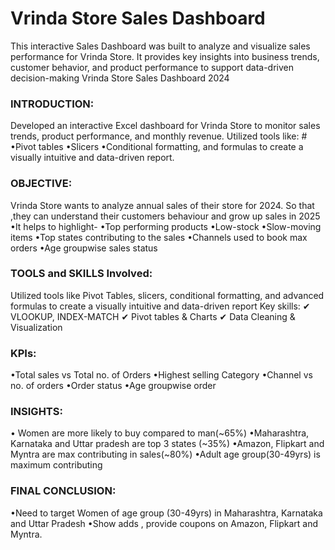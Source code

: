# Vrinda Store Sales Dashboard
This interactive Sales Dashboard was built to analyze and visualize sales performance for Vrinda Store. It provides key insights into business trends, customer behavior, and product performance to support data-driven decision-making
Vrinda Store Sales Dashboard 2024 
 
### INTRODUCTION:
Developed an interactive Excel dashboard for Vrinda Store to monitor sales trends, product performance, and monthly revenue.
 Utilized tools like: #
 •Pivot tables
•Slicers 
•Conditional formatting, and formulas to create a visually intuitive and data-driven report.

### OBJECTIVE:
Vrinda Store wants to analyze annual sales of their store for 2024. So that ,they can understand their customers behaviour and grow up sales in 2025
•It helps to highlight-
•Top performing products
•Low-stock 
•Slow-moving items
•Top states contributing to the sales •Channels used to book max orders
•Age groupwise sales status

### TOOLS and SKILLS Involved:
 Utilized tools like Pivot Tables, slicers, conditional formatting, and advanced formulas to create a visually intuitive and data-driven report 
Key skills:
✔ VLOOKUP, INDEX-MATCH
✔ Pivot tables & Charts
✔ Data Cleaning & Visualization
### KPIs:
 •Total sales vs Total no. of Orders •Highest selling Category 
•Channel vs no. of orders
•Order status
•Age groupwise order 

### INSIGHTS:
• Women are more likely to buy compared to man(~65%) 
•Maharashtra, Karnataka and Uttar pradesh are top 3 states (~35%) •Amazon, Flipkart and Myntra are max contributing in sales(~80%) 
•Adult age group(30-49yrs) is maximum contributing

### FINAL CONCLUSION: 
•Need to target Women of age group (30-49yrs) in Maharashtra, Karnataka and Uttar Pradesh
•Show adds , provide coupons on Amazon, Flipkart and Myntra.
